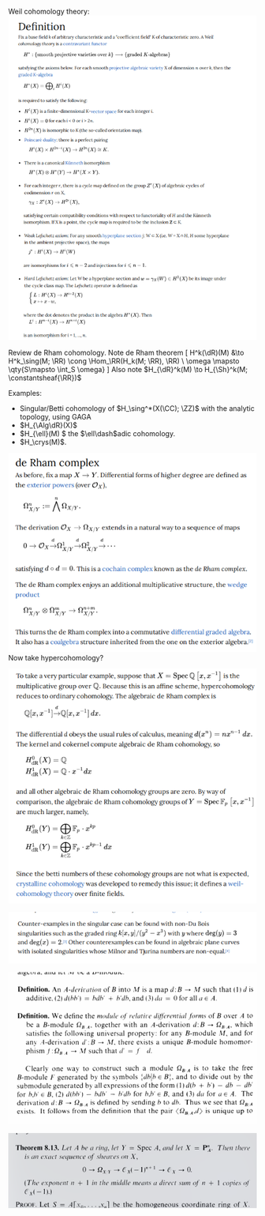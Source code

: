 Weil cohomology theory:
![](../../attachments/Pasted%20image%2020210704000947.png)

Review de Rham cohomology.
Note de Rham theorem
\[
H^k(\dR)(M) &\to H^k_\sing(M; \RR) \cong \Hom_\RR(H_k(M; \RR), \RR) \\
\omega \mapsto \qty{S\mapsto \int_S \omega}
\]
Also note $H_{\dR}^k(M) \to H_{\Sh}^k(M; \constantsheaf{\RR})$

Examples:

- Singular/Betti cohomology of $H_\sing^*(X(\CC); \ZZ)$ with the analytic topology, using GAGA
- $H_{\Alg\dR}(X)$
- $H_{\ell}(M) $ the $\ell\dash$adic cohomology.
- $H_\crys(M)$.

![](../../attachments/Pasted%20image%2020210704002649.png)
Now take hypercohomology?

![](../../attachments/Pasted%20image%2020210704010047.png)

![](../../attachments/Pasted%20image%2020210704010223.png)

![](../../attachments/Pasted%20image%2020210704010638.png)

![](../../attachments/Pasted%20image%2020210704010745.png)